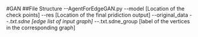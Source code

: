 #GAN
##File Structure
--AgentForEdgeGAN.py
--model [Location of the check points]
--res [Location of the final pridiction output]
--original_data
 	--*.txt.sdne [edge list of input graph]
	--*.txt.sdne_group [label of the vertices in the corresponding graph]


